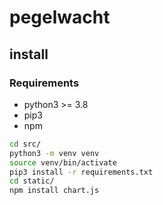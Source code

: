 # pegelwacht

## install
### Requirements
* python3 >= 3.8
* pip3
* npm

```sh
cd src/
python3 -m venv venv
source venv/bin/activate
pip3 install -r requirements.txt
cd static/
npm install chart.js
```